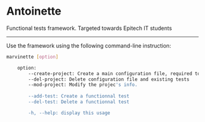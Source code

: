 # Antoinette

Functional tests framework. Targeted towards Epitech IT students

---
Use the framework using the following command-line instruction:

```bash
marvinette [option]

    option:
        --create-project: Create a main configuration file, required to make tests
        --del-project: Delete configuration file and existing tests
        --mod-project: Modify the projec's info.
        
        --add-test: Create a functionnal test
        --del-test: Delete a functionnal test

        -h, --help: display this usage
```
